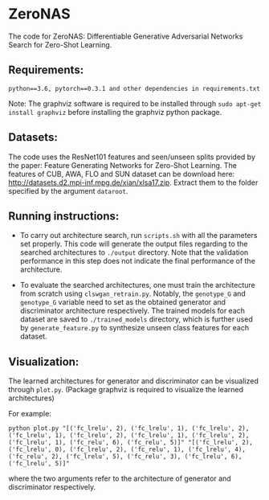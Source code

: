 # ZeroNAS
The code for ZeroNAS: Differentiable Generative Adversarial Networks Search for Zero-Shot Learning.
## Requirements:
```
python==3.6, pytorch==0.3.1 and other dependencies in requirements.txt
```

Note: The graphviz software is required to be installed through ```sudo apt-get install graphviz``` before installing the graphviz python package.
## Datasets:
The code uses the ResNet101 features and seen/unseen splits provided by the paper: Feature Generating Networks for Zero-Shot Learning.
The features of CUB, AWA, FLO and SUN dataset can be download here: <http://datasets.d2.mpi-inf.mpg.de/xian/xlsa17.zip>. Extract them to the folder specified by the argument ```dataroot```.
## Running instructions:
- To carry out architecture search, run ```scripts.sh``` with all the parameters set properly. This code will generate the output files regarding to the searched architectures to ```./output``` directory. 
Note that the validation performance in this step does not indicate the final performance of the architecture. 

- To evaluate the searched architectures, one must train the architecture from scratch using ```clswgan_retrain.py```. Notably, the ```genotype_G``` and ```genotype_G``` variable need to set as the obtained generator and discriminator architecture respectively. The trained models for each dataset are saved to ```./trained_models``` directory, which is further used by ```generate_feature.py``` to synthesize unseen class features for each dataset.
## Visualization:
The learned architectures for generator and discriminator can be visualized through ```plot.py```. (Package graphviz is required to visualize the learned architectures)

For example:
```
python plot.py "[('fc_lrelu', 2), ('fc_lrelu', 1), ('fc_lrelu', 2), ('fc_lrelu', 1), ('fc_lrelu', 2), ('fc_lrelu', 1), ('fc_lrelu', 2), ('fc_lrelu', 1), ('fc_relu', 6), ('fc_relu', 5)]" "[('fc_lrelu', 2), ('fc_lrelu', 0), ('fc_lrelu', 2), ('fc_relu', 1), ('fc_lrelu', 4), ('fc_relu', 2), ('fc_lrelu', 5), ('fc_relu', 3), ('fc_lrelu', 6), ('fc_lrelu', 5)]"
```
where the two arguments refer to the architecture of generator and discriminator respectively.
